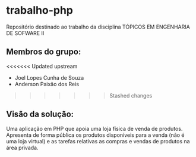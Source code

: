 # trabalho-php
Repositório destinado ao trabalho da disciplina TÓPICOS EM ENGENHARIA DE SOFWARE II
## Membros do grupo:
<<<<<<< Updated upstream
- Joel Lopes Cunha de Souza
- Anderson Paixão dos Reis 

>>>>>>> Stashed changes
## Visão da solução:
Uma aplicação em PHP que apoia uma loja física de venda de produtos. Apresenta de
forma pública os produtos disponíveis para a venda (não é uma loja virtual) e as tarefas
relativas as compras e vendas de produtos na área privada.


